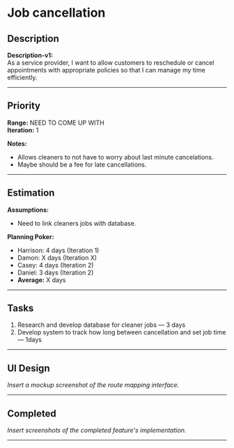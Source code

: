 # Job cancellation

## Description
**Description-v1:**  
As a service provider, I want to allow customers to reschedule or cancel appointments with appropriate policies so that I can manage my time efficiently.

---

## Priority
**Range:**  NEED TO COME UP WITH  
**Iteration:** 1  

**Notes:**  
- Allows cleaners to not have to worry about last minute cancelations.
- Maybe should be a fee for late cancellations.

---

## Estimation
**Assumptions:**  
- Need to link cleaners jobs with database.  

**Planning Poker:**  
- Harrison: 4 days (Iteration 1)  
- Damon: X days (Iteration X)  
- Casey: 4 days (Iteration 2)
- Daniel: 3 days (Iteration 2)
- **Average:** X days  

---

## Tasks
1. Research and develop database for cleaner jobs — 3 days  
2. Develop system to track how long between cancellation and set job time — 1days
  

---

## UI Design
*Insert a mockup screenshot of the route mapping interface.*

---

## Completed
*Insert screenshots of the completed feature's implementation.*

---

